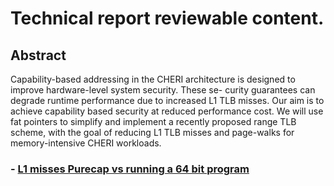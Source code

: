 # Technical report reviewable content.

## Abstract 
Capability-based addressing in the CHERI architecture is designed to improve hardware-level system security. These se- curity guarantees can degrade runtime performance due to increased L1 TLB misses. Our aim is to achieve capability based security at reduced performance cost. We will use fat pointers to simplify and implement a recently proposed range TLB scheme, with the goal of reducing L1 TLB misses and page-walks for memory-intensive CHERI workloads.

### - [L1 misses Purecap vs running a 64 bit program](docs/L1TLBMissPureCapVsRegular.md)



